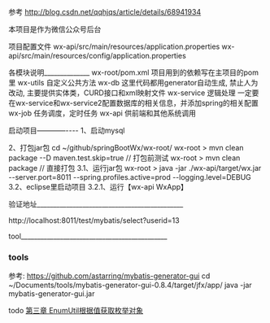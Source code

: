 
参考 http://blog.csdn.net/qqhjqs/article/details/68941934

本项目是作为微信公众号后台

项目配置文件
  wx-api/src/main/resources/application.properties
  wx-api/src/main/resources/config/application.properties




各模块说明______________
  wx-root/pom.xml  项目用到的依赖写在主项目的pom里
  wx-utils  自定义公共方法
  wx-db  这里代码都用generator自动生成, 禁止人为改动,  主要提供实体类，CURD接口和xml映射文件
  wx-service   逻辑处理 一定要在wx-service和wx-service2配置数据库的相关信息，并添加spring的相关配置
  wx-job  任务调度，定时任务
  wx-api  供前端和其他系统调用



启动项目————----
1、启动mysql

2、打包jar包
cd ~/github/springBootWx/wx-root/
wx-root >   mvn clean package --D maven.test.skip=true    // 打包前测试
wx-root >   mvn clean package                             // 直接打包
3.1、运行jar包
wx-root >   java -jar ./wx-api/target/wx.jar --server.port=8011 --spring.profiles.active=prod --logging.level=DEBUG
3.2、eclipse里启动项目
3.2.1、运行【wx-api WxApp】


验证地址_____________________________________________

http://localhost:8011/test/mybatis/select?userid=13


tool_____________________________________________

### tools
参考: https://github.com/astarring/mybatis-generator-gui
cd ~/Documents/tools/mybatis-generator-gui-0.8.4/target/jfx/app/
java -jar mybatis-generator-gui.jar



todo
[第三章 EnumUtil根据值获取枚举对象](http://www.cnblogs.com/jian-xiao/p/6036925.html)


